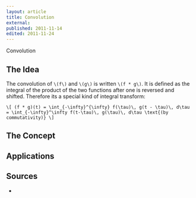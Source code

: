 ```yaml
---
layout: article
title: Convolution
external:
published: 2011-11-14
edited: 2011-11-24
---
```


Convolution

## The Idea

The convolution of `\(f\)` and `\(g\)` is written `\(f * g\)`. It is defined as the integral of the product of the two functions after one is reversed and shifted. 
Therefore its a special kind of integral transform:

`\[
(f * g)(t) = \int_{-\infty}^{\infty} f(\tau)\, g(t - \tau)\, d\tau = \int_{-\infty}^\infty f(t-\tau)\, g(\tau)\, d\tau \text{(by commutativity)}
\]`

## The Concept

## Applications

## Sources

* 